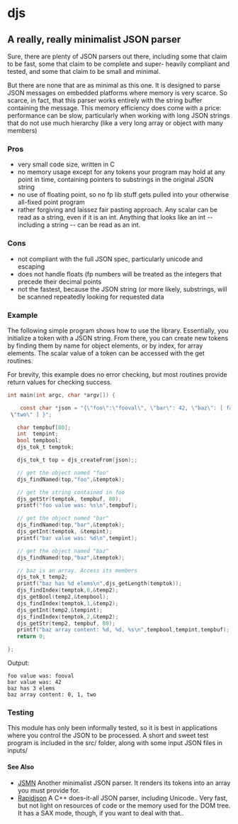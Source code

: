 
# djs

## A really, really minimalist JSON parser

Sure, there are plenty of JSON parsers out there, including some 
that claim to be fast, some that claim to be complete and super-
heavily compliant and tested, and some that claim to be small and 
minimal.

But there are none that are as minimal as this one. It is designed
to parse JSON messages on embedded platforms where memory is 
very scarce. So scarce, in fact, that this parser works entirely
with the string buffer containing the message. This memory efficiency
does come with a price: performance can be slow, particularly when
working with long JSON strings that do not use much hierarchy (like 
a very long array or object with many members)

### Pros

* very small code size, written in C
* no memory usage except for any tokens your program may hold at any point in time, containing pointers to substrings in the original JSON string
* no use of floating point, so no fp lib stuff gets pulled into your otherwise all-fixed point program
* rather forgiving and laissez fair pasting approach. Any scalar can be read as a string, even if it is an int. Anything that looks like an int -- including a string -- can be read as an int.

### Cons

* not compliant with the full JSON spec, particularly unicode and escaping
* does not handle floats (fp numbers will be treated as the integers that precede their decimal points
* not the fastest, because the JSON string (or more likely, substrings, will be scanned repeatedly looking for requested data

### Example

The following simple program shows how to use the library.
Essentially, you initialize a token with a JSON string. From there,
you can create new tokens by finding them by name for object elements,
or by index, for array elements. The scalar value of a token can be 
accessed with the get routines.

For brevity, this example does no error checking, but most routines
provide return values for checking success.

```C
int main(int argc, char *argv[]) {

    const char *json = "{\"foo\":\"fooval\", \"bar\": 42, \"baz\": [ false, 1,
 \"two\" ] }";

   char tempbuf[80];
   int  tempint;
   bool tempbool;
   djs_tok_t temptok;

   djs_tok_t top = djs_createFrom(json);;

   // get the object named "foo"
   djs_findNamed(top,"foo",&temptok);

   // get the string contained in foo
   djs_getStr(temptok, tempbuf, 80);
   printf("foo value was: %s\n",tempbuf);

   // get the object named "bar"
   djs_findNamed(top,"bar",&temptok);
   djs_getInt(temptok, &tempint);
   printf("bar value was: %d\n",tempint);

   // get the object named "baz"
   djs_findNamed(top,"baz",&temptok);

   // baz is an array. Access its members
   djs_tok_t temp2;
   printf("baz has %d elems\n",djs_getLength(temptok));
   djs_findIndex(temptok,0,&temp2);
   djs_getBool(temp2,&tempbool);
   djs_findIndex(temptok,1,&temp2);
   djs_getInt(temp2,&tempint);
   djs_findIndex(temptok,2,&temp2);
   djs_getStr(temp2, tempbuf, 80);
   printf("baz array content: %d, %d, %s\n",tempbool,tempint,tempbuf);
   return 0;

};

```

Output:

```
foo value was: fooval
bar value was: 42
baz has 3 elems
baz array content: 0, 1, two
```


### Testing

This module has only been informally tested, so it is best in 
applications where you control the JSON to be processed. A short
and sweet test program is included in the src/ folder, along with 
some input JSON files in inputs/


#### See Also

* [JSMN](http://zserge.com/jsmn.html) Another minimalist JSON parser. It renders its tokens into an array you must provide for.
* [Rapidjson](http://rapidjson.org/) A C++ does-it-all JSON parser, including Unicode.. Very fast, but not light on resources of code or the memory used for the DOM tree. It has a SAX mode, though, if you want to deal with that..

